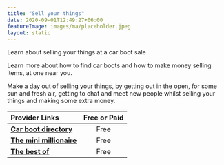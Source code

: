 ```yaml
---
title: "Sell your things"
date: 2020-09-01T12:49:27+06:00
featureImage: images/ma/placeholder.jpeg
layout: static
---
```


Learn about selling your things at a car boot sale

Learn more about how to find car boots and how to make money selling items, at one near you.

Make a day out of selling your things, by getting out in the open, for some sun and fresh air, getting to chat and meet new people whilst selling your things and making some extra money.

| Provider Links      | Free or Paid  |  
| :-----------          | :--------------:      |  
| [**Car boot directory**](https://carbootdirectory.co.uk/car-boot-sales-near-me/) | Free | 
| [**The mini millionaire**](https://theminimillionaire.com/how-to-find-a-local-car-boot-sale/) | Free | 
| [**The best of**](https://www.thebestof.co.uk/local/lichfield/community-hub/blog/view/what-sells-well-at-car-boot-sales/) | Free | 
  

<br/><br/>






